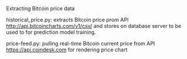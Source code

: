 Extracting Bitcoin price data

  historical_price.py: extracts Bitcoin price prom API http://api.bitcoincharts.com/v1/csv/ and stores on database server to be used to for prediction model training.

  price-feed.py: pulling real-time Bitcoin current price from API https://api.coindesk.com for rendering price chart
